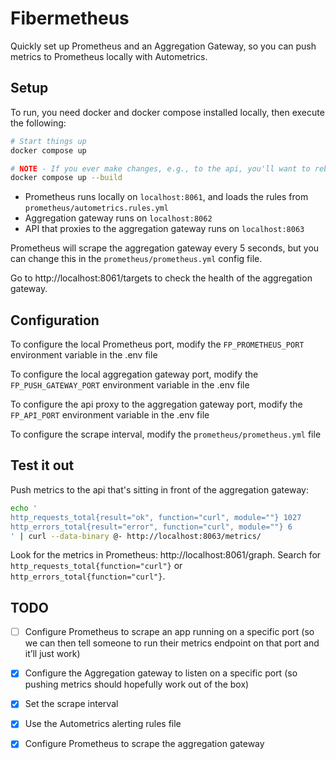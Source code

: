 # Fibermetheus

Quickly set up Prometheus and an Aggregation Gateway, so you can push metrics to Prometheus locally with Autometrics.

## Setup

To run, you need docker and docker compose installed locally, then execute the following:

```sh
# Start things up
docker compose up

# NOTE - If you ever make changes, e.g., to the api, you'll want to rebuild the docker images
docker compose up --build
```

- Prometheus runs locally on `localhost:8061`, and loads the rules from `prometheus/autometrics.rules.yml`
- Aggregation gateway runs on `localhost:8062`
- API that proxies to the aggregation gateway runs on `localhost:8063`

Prometheus will scrape the aggregation gateway every 5 seconds, but you can change this in the `prometheus/prometheus.yml` config file.

Go to http://localhost:8061/targets to check the health of the aggregation gateway.

## Configuration

To configure the local Prometheus port, modify the `FP_PROMETHEUS_PORT` environment variable in the .env file

To configure the local aggregation gateway port, modify the `FP_PUSH_GATEWAY_PORT` environment variable in the .env file

To configure the api proxy to the aggregation gateway port, modify the `FP_API_PORT` environment variable in the .env file

To configure the scrape interval, modify the `prometheus/prometheus.yml` file

## Test it out

Push metrics to the api that's sitting in front of the aggregation gateway:

```sh
echo '
http_requests_total{result="ok", function="curl", module=""} 1027
http_errors_total{result="error", function="curl", module=""} 6
' | curl --data-binary @- http://localhost:8063/metrics/

```

Look for the metrics in Prometheus: http://localhost:8061/graph. Search for `http_requests_total{function="curl"}` or `http_errors_total{function="curl"}`.

## TODO

- [ ] Configure Prometheus to scrape an app running on a specific port (so we can then tell someone to run their metrics endpoint on that port and it’ll just work)

- [x] Configure the Aggregation gateway to listen on a specific port (so pushing metrics should hopefully work out of the box)

- [x] Set the scrape interval

- [x] Use the Autometrics alerting rules file

- [x] Configure Prometheus to scrape the aggregation gateway
